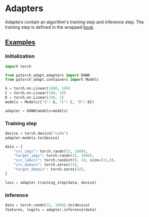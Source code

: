 # Adapters

Adapters contain an algorithm's training step and inference step. The training step is defined in the wrapped [hook](../hooks/index.md). 

## [Examples](https://github.com/KevinMusgrave/pytorch-adapt/tree/main/examples/notebooks/docs_examples.ipynb)
### Initialization
```python
import torch

from pytorch_adapt.adapters import DANN
from pytorch_adapt.containers import Models

G = torch.nn.Linear(1000, 100)
C = torch.nn.Linear(100, 10)
D = torch.nn.Linear(100, 1)
models = Models({"G": G, "C": C, "D": D})

adapter = DANN(models=models)
```

### Training step
```python
device = torch.device("cuda")
adapter.models.to(device)

data = {
    "src_imgs": torch.randn(32, 1000),
    "target_imgs": torch.randn(32, 1000),
    "src_labels": torch.randint(0, 10, size=(32,)),
    "src_domain": torch.zeros(32),
    "target_domain": torch.zeros(32),
}

loss = adapter.training_step(data, device)
```

### Inference
```python
data = torch.randn(32, 1000).to(device)
features, logits = adapter.inference(data)
```